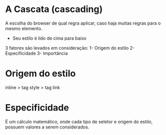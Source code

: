 # A Cascata (cascading)

A escolha do browser de qual regra aplicar, caso haja muitas regras para o mesmo elemento.

* Seu estilo é lido de cima para baixo

3 fatores são levados em consideração:
1- Origem do estilo
2- Especificidade
3- Importância

# Origem do estilo

inline > tag style > tag link

# Especificidade

É um cálculo matemático, onde cada tipo de seletor e origem do estilo, possuem valores a serem considerados.
